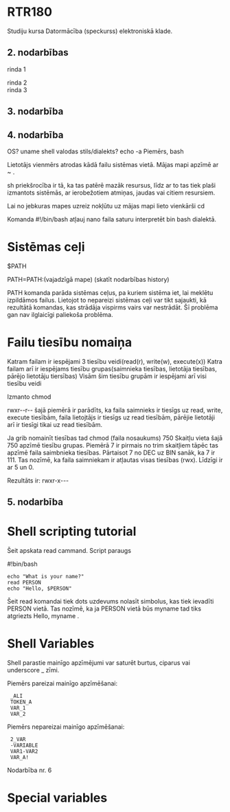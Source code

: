 # RTR180

Studiju kursa Datormācība (speckurss) elektroniskā klade.

## 2. nodarbības
rinda 1  

rinda 2  
rinda 3  

## 3. nodarbība







## 4. nodarbība
 
 OS? uname
 shell valodas stils/dialekts? echo -a
 Piemērs, bash
 
 Lietotājs vienmērs atrodas kādā failu sistēmas vietā. Mājas mapi apzīmē ar ~ .
 
 sh priekšrocība ir tā, ka tas patērē mazāk resursus, līdz ar to tas tiek plaši izmantots sistēmās,
 ar ierobežotiem atmiņas, jaudas vai citiem resursiem.

Lai no jebkuras mapes uzreiz nokļūtu uz mājas mapi lieto vienkārši cd

Komanda #!/bin/bash atļauj nano faila saturu interpretēt bin bash dialektā.

# Sistēmas ceļi

$PATH

PATH=PATH:(vajadzīgā mape) (skatīt nodarbības history)

PATH komanda parāda sistēmas ceļus, pa kuriem sistēma iet, lai meklētu izpildāmos failus.
Lietojot to nepareizi sistēmas ceļi var tikt  sajaukti, kā rezultātā komandas, kas strādāja vispirms vairs var nestrādāt. Šī problēma gan nav ilglaicīgi paliekoša problēma.

# Failu tiesību nomaiņa

Katram failam ir iespējami 3 tiesību veidi(read(r), write(w), execute(x))
Katra failam arī ir iespējams tiesību grupas(saimnieka tiesības, lietotāja tiesības, pārējo lietotāju tiersības)
Visām šim tiesību grupām ir iespējami arī visi tiesību veidi

Izmanto chmod

rwxr--r-- šajā piemērā ir parādīts, ka faila saimnieks ir tiesīgs uz read, write, execute tiesībām, faila lietojtājs ir tiesīgs uz read tiesībām, pārējie lietotāji arī ir tiesīgi tikai uz read tiesībām.

Ja grib nomainīt tiesības tad chmod (faila nosaukums) 750
Skaitļu vieta šajā 750 apzīmē tiesību grupas. Piemērā 7 ir pirmais no trim skaitļiem tāpēc tas apzīmē faila saimbnieka tiesības. Pārtaisot 7 no DEC uz BIN sanāk, ka 7 ir 111. Tas nozīmē, ka faila saimniekam ir atļautas visas tiesības (rwx). Līdzīgi ir ar 5 un 0.

Rezultāts ir:
rwxr-x---


##  5. nodarbība

  # Shell scripting tutorial
  
   Šeit apskata read cammand. Script paraugs
   
   #!bin/bash
   
    echo "What is your name?"
    read PERSON
    echo "Hello, $PERSON"
   
   Šeit read komandai tiek dots uzdevums nolasīt simbolus, kas tiek ievadīti PERSON vietā. Tas nozīmē, ka ja PERSON vietā būs  myname tad tiks atgriezts Hello, myname .
   
   
   # Shell Variables
   
   Shell parastie mainīgo apzīmējumi var saturēt burtus, ciparus vai underscore _ zīmi.
   
   Piemērs pareizai mainīgo apzīmēšanai:
   
     _ALI
     TOKEN_A
     VAR_1
     VAR_2
     
   Piemērs nepareizai mainīgo apzīmēšanai:
   
     2_VAR
     -VARIABLE
     VAR1-VAR2
     VAR_A!
     
   Nodarbība nr. 6
  
   # Special variables
   
   
